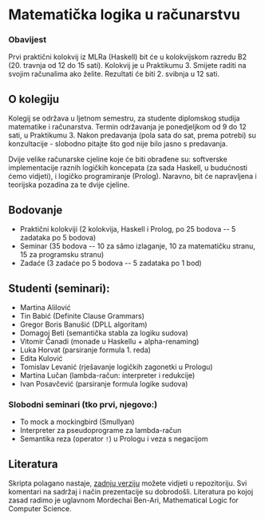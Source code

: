 # Matematička logika u računarstvu

### Obavijest

Prvi praktični kolokvij iz MLRa (Haskell) bit će u kolokvijskom razredu B2 (20. travnja od 12 do 15 sati). Kolokvij je u Praktikumu 3. Smijete raditi na svojim računalima ako želite. Rezultati će biti 2. svibnja u 12 sati.

## O kolegiju

Kolegij se održava u ljetnom semestru, za studente diplomskog studija matematike i računarstva.
Termin održavanja je ponedjeljkom od 9 do 12 sati, u Praktikumu 3.
Nakon predavanja (pola sata do sat, prema potrebi) su konzultacije - slobodno pitajte što god nije bilo jasno s predavanja.

Dvije velike računarske cjeline koje će biti obrađene su: softverske implementacije raznih logičkih koncepata
(za sada Haskell, u budućnosti ćemo vidjeti), i logičko programiranje (Prolog).
Naravno, bit će napravljena i teorijska pozadina za te dvije cjeline.

## Bodovanje

* Praktični kolokviji (2 kolokvija, Haskell i Prolog, po 25 bodova -- 5 zadataka po 5 bodova)
* Seminar (35 bodova -- 10 za sâmo izlaganje, 10 za matematičku stranu, 15 za programsku stranu)
* Zadaće (3 zadaće po 5 bodova -- 5 zadataka po 1 bod)

## Studenti (seminari):

* Martina Alilović
* Tin Babić (Definite Clause Grammars)
* Gregor Boris Banušić (DPLL algoritam)
* Domagoj Beti (semantička stabla za logiku sudova)
* Vitomir Čanadi (monade u Haskellu + alpha-renaming)
* Luka Horvat (parsiranje formula 1. reda)
* Edita Kulović
* Tomislav Levanić (rješavanje logičkih zagonetki u Prologu)
* Martina Lučan (lambda-račun: interpreter i redukcije)
* Ivan Posavčević (parsiranje formula logike sudova)

### Slobodni seminari (tko prvi, njegovo:)

* To mock a mockingbird (Smullyan)
* Interpreter za pseudoprograme za lambda-račun
* Semantika reza (operator `!`) u Prologu i veza s negacijom

## Literatura

Skripta polagano nastaje, [zadnju verziju](https://github.com/vedgar/mlr/blob/master/Skripta/main.pdf) možete vidjeti u repozitoriju. Svi komentari na sadržaj i način prezentacije su dobrodošli. Literatura po kojoj zasad radimo je uglavnom Mordechai Ben-Ari, Mathematical Logic for Computer Science.
